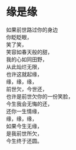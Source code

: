 # 缘是缘
如果前世路过你的身边  
你眨眨眼，  
笑了笑，  
笑容如春天般的甜，  
我的心如同田野，  
从此灿烂无限，  
也许这就起缘，  
缘，缘，缘，  
前世欠，今世还，  
也许是前世欠你的一份笑脸，  
今生我会无悔的还，  
还你一生情缘，  
缘，缘，缘，  
如果今生无缘，  
是我前世所欠，  
今生终于还圆。  



